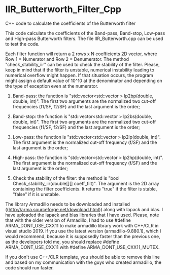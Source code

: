 # IIR_Butterworth_Filter_Cpp
C++ code to calculate the coefficients of the Butterworth filter


This code calculate the coefficients of the Band-pass, Band-stop, Low-pass and High-pass Butterworth filters. The file IIR_Butterworth.cpp can be used to test the code. 

Each filter function will return a 2 rows x N coefficients 2D vector, where Row 1 = Numerator and Row 2 = Denumerator. The method "check_stability_iir" can be used to check the stability of the filter. Please, keep in mind that if the filter is unstable, numerical instability leading to numerical overflow might happen. If that situation occurs, the program might assign a default value of 10^10 at the denominator and depending on the type of exception even at the numerator.

1) Band-pass: the function is "std::vector<std::vector<double> > lp2bp(double, double, int)". The first two arguments are the normalized two cut-off frequencies (f1/SF, f2/SF) and the last argument is the order;

2) Band-stop: the function is "std::vector<std::vector<double> > lp2bs(double, double, int)". The first two arguments are the normalized two cut-off frequencies (f1/SF, f2/SF) and the last argument is the order;

3) Low-pass: the function is "std::vector<std::vector<double> > lp2lp(double, int)". The first argument is the normalized cut-off frequency (f/SF) and the last argument is the order;

4) High-pass: the function is "std::vector<std::vector<double> > lp2hp(double, int)". The first argument is the normalized cut-off frequency (f/SF) and the last argument is the order;

5) Check the stability of the filter: the method is "bool Check_stability_iir(double[][] coeff_filt)". The argument is the 2D array containing the filter coefficients. It returns "true" if the filter is stable, "false" if it is unstable. 

The library Armadillo needs to be downloaded and installed ((http://arma.sourceforge.net/download.html)) along with lapack and blas. I have uploaded the lapack and blas libraries that I have used. Please, note that with the older version of Armadillo, I had to use #define ARMA_DONT_USE_CXX11 to make armadillo library work with C++/CLR in visual studio 2019. If you use the latest version (armadillo-9.880.1), which I would recommend, because it is supposedly faster than the previous one, as the developers told me, you should replace #define ARMA_DONT_USE_CXX11 with #define ARMA_DONT_USE_CXX11_MUTEX. 

If you don't use C++/CLR template, you should be able to remove this line and based on my communication with the guys who created armadillo, the code should run faster. 
